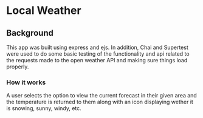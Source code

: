 # Local Weather

## Background
This app was built using express and ejs. In addition, Chai and Supertest were used to do some basic testing of the functionality and api related to the requests made to the open weather API and making sure things load properly.

### How it works 
A user selects the option to view the current forecast in their given area and the temperature is returned to them along with an icon displaying wether it is snowing, sunny, windy, etc.